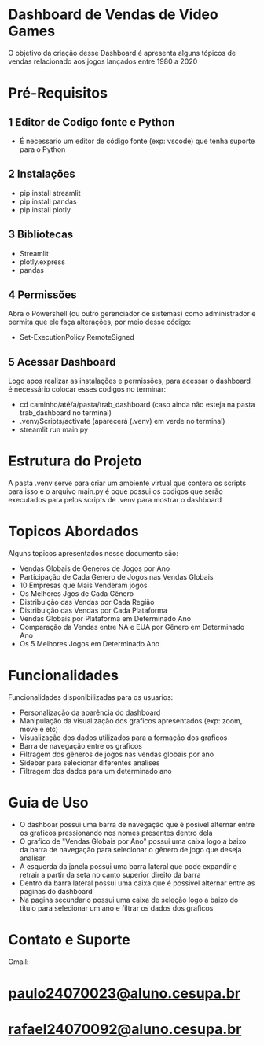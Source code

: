 # Dashboard de Vendas de Video Games

O objetivo da criação desse Dashboard é apresenta alguns tópicos de vendas relacionado aos jogos lançados entre 1980 a 2020

# Pré-Requisitos

## 1 Editor de Codigo fonte e Python

* É necessario um editor de código fonte (exp: vscode) que tenha suporte para o Python

## 2 Instalações

* pip install streamlit
* pip install pandas
* pip install plotly

## 3 Biblíotecas

* Streamlit
* plotly.express
* pandas

## 4 Permissões

Abra o Powershell (ou outro gerenciador de sistemas) como administrador e permita que ele faça alterações, por meio desse código:

* Set-ExecutionPolicy RemoteSigned

## 5 Acessar Dashboard

Logo apos realizar as instalações e permissões, para acessar o dashboard é necessário colocar esses codigos no terminar:

* cd caminho/até/a/pasta/trab_dashboard (caso ainda não esteja na pasta trab_dashboard no terminal)
* .venv/Scripts/activate (aparecerá (.venv) em verde no terminal)
* streamlit run main.py

# Estrutura do Projeto

A pasta .venv serve para criar um ambiente virtual que contera os scripts para isso e o arquivo main.py é oque possui os codigos
que serão executados para pelos scripts de .venv para mostrar o dashboard

# Topicos Abordados

Alguns topicos apresentados nesse documento são:

* Vendas Globais de Generos de Jogos por Ano
* Participação de Cada Genero de Jogos nas Vendas Globais
* 10 Empresas que Mais Venderam jogos
* Os Melhores Jgos de Cada Gênero
* Distribuição das Vendas por Cada Região
* Distribuição das Vendas por Cada Plataforma
* Vendas Globais por Plataforma em Determinado Ano
* Comparação da Vendas entre NA e EUA por Gênero em Determinado Ano
* Os 5 Melhores Jogos em Determinado Ano

# Funcionalidades

Funcionalidades disponibilizadas para os usuarios:

* Personalização da aparência do dashboard
* Manipulação da visualização dos graficos apresentados (exp: zoom, move e etc)
* Visualização dos dados utilizados para a formação dos graficos
* Barra de navegação entre os graficos
* Filtragem dos gêneros de jogos nas vendas globais por ano
* Sidebar para selecionar diferentes analises
* Filtragem dos dados para um determinado ano

# Guia de Uso

* O dashboar possui uma barra de navegação que é posivel alternar entre os graficos pressionando nos nomes presentes dentro dela
* O grafico de "Vendas Globais por Ano" possui uma caixa logo a baixo da barra de navegação para selecionar o gênero de jogo que deseja analisar
* A esquerda da janela possui uma barra lateral que pode expandir e retrair a partir da seta no canto superior direito da barra
* Dentro da barra lateral possui uma caixa que é possivel alternar entre as paginas do dashboard
* Na pagina secundario possui uma caixa de seleção logo a baixo do titulo para selecionar um ano e filtrar os dados dos graficos

# Contato e Suporte

Gmail:
# paulo24070023@aluno.cesupa.br
# rafael24070092@aluno.cesupa.br